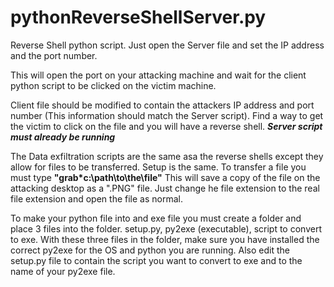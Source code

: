 # pythonReverseShellServer.py

Reverse Shell python script. Just open the Server file and set the IP address and the port number.

This will open the port on your attacking machine and wait for the client python script to be clicked on the victim machine.

Client file should be modified to contain the attackers IP address and port number (This information should match the Server script).  Find a way to get the victim to click on the file and you will have a reverse shell.  ***Server script must already be running***

The Data exfiltration scripts are the same asa the reverse shells except they allow for files to be transferred.  Setup is the same.  To transfer a file you must type **"grab*c:\path\to\the\file"** This will save a copy of the file on the attacking desktop as a ".PNG" file.  Just change he file extension to the real file extension and open the file as normal.

To make your python file into and exe file you must create a folder and place 3 files into the folder.  setup.py, py2exe (executable), script to convert to exe.  With these three files in the folder, make sure you have installed the correct py2exe for the OS and python you are running.  Also edit the setup.py file to contain the script you want to convert to exe and to the name of your py2exe file.
